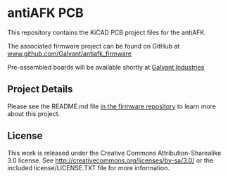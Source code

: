 antiAFK PCB
===========

This repository contains the KiCAD PCB project files for the antiAFK.

The associated firmware project can be found on GitHub at www.github.com/Galvant/antiafk_firmware

Pre-assembled boards will be available shortly at [Galvant Industries](www.galvant.ca)

Project Details
---------------

Please see the README.md file [in the firmware repository](https://github.com/Galvant/antiAFK_firmware)
to learn more about this project.

License
-------

This work is released under the Creative Commons Attribution-Sharealike 3.0 license. 
See http://creativecommons.org/licenses/by-sa/3.0/ or the included license/LICENSE.TXT file 
for more information.
